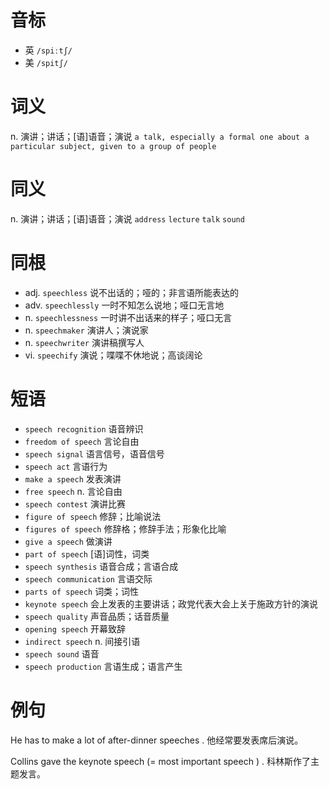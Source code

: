 # 音标

- 英 `/spiːtʃ/`
- 美 `/spitʃ/`

# 词义

n. 演讲；讲话；[语]语音；演说
`a talk, especially a formal one about a particular subject, given to a group of people`

# 同义

n. 演讲；讲话；[语]语音；演说
`address` `lecture` `talk` `sound`

# 同根

- adj. `speechless` 说不出话的；哑的；非言语所能表达的
- adv. `speechlessly` 一时不知怎么说地；哑口无言地
- n. `speechlessness` 一时讲不出话来的样子；哑口无言
- n. `speechmaker` 演讲人；演说家
- n. `speechwriter` 演讲稿撰写人
- vi. `speechify` 演说；喋喋不休地说；高谈阔论

# 短语

- `speech recognition` 语音辨识
- `freedom of speech` 言论自由
- `speech signal` 语言信号，语音信号
- `speech act` 言语行为
- `make a speech` 发表演讲
- `free speech` n. 言论自由
- `speech contest` 演讲比赛
- `figure of speech` 修辞；比喻说法
- `figures of speech` 修辞格；修辞手法；形象化比喻
- `give a speech` 做演讲
- `part of speech` [语]词性，词类
- `speech synthesis` 语音合成；言语合成
- `speech communication` 言语交际
- `parts of speech` 词类；词性
- `keynote speech` 会上发表的主要讲话；政党代表大会上关于施政方针的演说
- `speech quality` 声音品质；话音质量
- `opening speech` 开幕致辞
- `indirect speech` n. 间接引语
- `speech sound` 语音
- `speech production` 言语生成；语言产生

# 例句

He has to make a lot of after-dinner speeches .
他经常要发表席后演说。

Collins gave the keynote speech (= most important speech ) .
科林斯作了主题发言。


